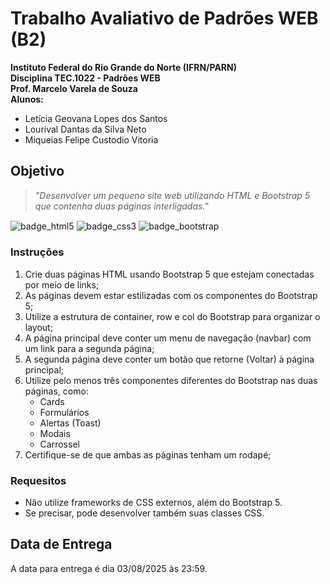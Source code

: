 # Trabalho Avaliativo de Padrões WEB (B2)

**Instituto Federal do Rio Grande do Norte (IFRN/PARN)**</br>
**Disciplina TEC.1022 - Padrões WEB**</br>
**Prof. Marcelo Varela de Souza**</br>
**Alunos:**

- Letícia Geovana Lopes dos Santos
- Lourival Dantas da Silva Neto
- Miqueias Felipe Custodio Vitoria

## Objetivo

> _"Desenvolver um pequeno site web utilizando HTML e Bootstrap 5 que contenha duas páginas interligadas."_

<div style="display: inline_block">
  <img align="center" alt="badge_html5" src="https://img.shields.io/badge/HTML5-E34F26.svg?style=for-the-badge&logo=HTML5&logoColor=white"/>
  <img align="center" alt="badge_css3" src="https://img.shields.io/badge/CSS-663399.svg?style=for-the-badge&logo=CSS&logoColor=white&color=1572b6"/>
  <img align="center" alt="badge_bootstrap" src="https://img.shields.io/badge/Bootstrap-7609b0.svg?style=for-the-badge&logo=Bootstrap&logoColor=white"/>
</div>

### Instruções

 1. Crie duas páginas HTML usando Bootstrap 5 que estejam conectadas por meio de links;
 2. As páginas devem estar estilizadas com os componentes do Bootstrap 5;
 3. Utilize a estrutura de container, row e col do Bootstrap para organizar o layout;
 4. A página principal deve conter um menu de navegação (navbar) com um link para a segunda página;
 5. A segunda página deve conter um botão que retorne (Voltar) à página principal;
 6. Utilize pelo menos três componentes diferentes do Bootstrap nas duas páginas, como:
    - Cards
    - Formulários
    - Alertas (Toast)
    - Modais
    - Carrossel
 7. Certifique-se de que ambas as páginas tenham um rodapé;

### Requesitos

 - Não utilize frameworks de CSS externos, além do Bootstrap 5.
 - Se precisar, pode desenvolver também suas classes CSS.

## Data de Entrega

A data para entrega é dia 03/08/2025 às 23:59.